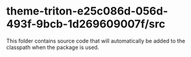 # theme-triton-e25c086d-056d-493f-9bcb-1d269609007f/src

This folder contains source code that will automatically be added to the classpath when
the package is used.
